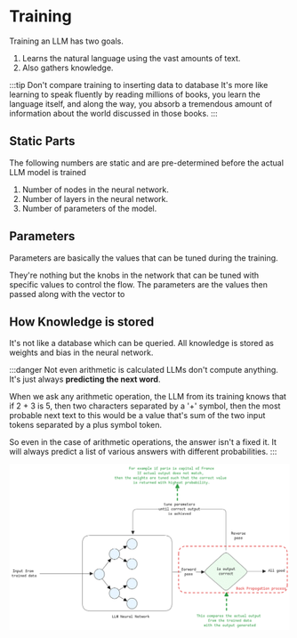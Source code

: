 # Training

Training an LLM has two goals.

1. Learns the natural language using the vast amounts of text.
2. Also gathers knowledge.

:::tip Don't compare training to inserting data to database
It's more like learning to speak fluently by reading millions of books, you learn the language itself,
and along the way, you absorb a tremendous amount of information about the world discussed in those books.
:::

## Static Parts

The following numbers are static and are pre-determined before the actual LLM model is trained

1. Number of nodes in the neural network.
2. Number of layers in the neural network.
3. Number of parameters of the model.

## Parameters

Parameters are basically the values that can be tuned during the training.

They're nothing but the knobs in the network that can be tuned with specific values to control the flow.
The parameters are the values then passed along with the vector to

## How Knowledge is stored

It's not like a database which can be queried.
All knowledge is stored as weights and bias in the neural network.

:::danger Not even arithmetic is calculated
LLMs don't compute anything. It's just always **predicting the next word**.

When we ask any arithmetic operation,
the LLM from its training knows that if 2 + 3 is 5, then two characters separated by a '+' symbol,
then the most probable next text to this would be a value
that's sum of the two input tokens separated by a plus symbol token.

So even in the case of arithmetic operations, the answer isn't a fixed it.
It will always predict a list of various answers with different probabilities.
:::

![training-process](../../static/img/training.excalidraw.png)
